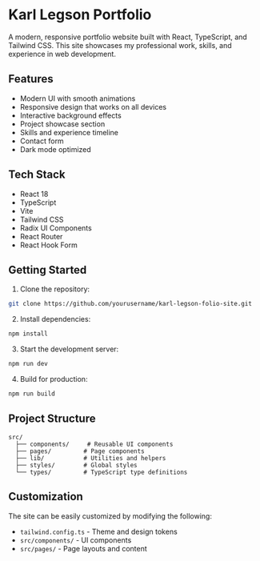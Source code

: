 # Karl Legson Portfolio

A modern, responsive portfolio website built with React, TypeScript, and Tailwind CSS. This site showcases my professional work, skills, and experience in web development.

## Features

- Modern UI with smooth animations
- Responsive design that works on all devices
- Interactive background effects
- Project showcase section
- Skills and experience timeline
- Contact form
- Dark mode optimized

## Tech Stack

- React 18
- TypeScript
- Vite
- Tailwind CSS
- Radix UI Components
- React Router
- React Hook Form

## Getting Started

1. Clone the repository:
```bash
git clone https://github.com/yourusername/karl-legson-folio-site.git
```

2. Install dependencies:
```bash
npm install
```

3. Start the development server:
```bash
npm run dev
```

4. Build for production:
```bash
npm run build
```

## Project Structure

```
src/
  ├── components/     # Reusable UI components
  ├── pages/         # Page components
  ├── lib/           # Utilities and helpers
  ├── styles/        # Global styles
  └── types/         # TypeScript type definitions
```

## Customization

The site can be easily customized by modifying the following:

- `tailwind.config.ts` - Theme and design tokens
- `src/components/` - UI components
- `src/pages/` - Page layouts and content
